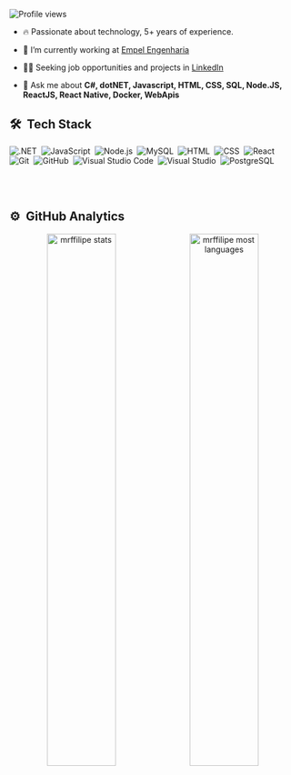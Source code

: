 <p align="left"> <img src="https://komarev.com/ghpvc/?username=mrffilipe&color=green" alt="Profile views" /> </p>

- 🔥 Passionate about technology, 5+ years of experience.

- 🔭 I’m currently working at [Empel Engenharia](https://empel.com.br)

- 👨‍💻 Seeking job opportunities and projects in [LinkedIn](https://www.linkedin.com/in/filipemrf)

- 💬 Ask me about **C#, dotNET, Javascript, HTML, CSS, SQL, Node.JS, ReactJS, React Native, Docker, WebApis**

## 🛠 &nbsp;Tech Stack

![.NET](https://img.shields.io/badge/-dotNET-05122A?style=flat&logo=.NET)&nbsp;
![JavaScript](https://img.shields.io/badge/-JavaScript-05122A?style=flat&logo=javascript)&nbsp;
![Node.js](https://img.shields.io/badge/-Node.js-05122A?style=flat&logo=node.js)&nbsp;
![MySQL](https://img.shields.io/badge/-mySql-05122A?style=flat&logo=MySql)&nbsp;
![HTML](https://img.shields.io/badge/-HTML-05122A?style=flat&logo=HTML5)&nbsp;
![CSS](https://img.shields.io/badge/-CSS-05122A?style=flat&logo=CSS3&logoColor=1572B6)&nbsp;
![React](https://img.shields.io/badge/-React-05122A?style=flat&logo=react)&nbsp;
![Git](https://img.shields.io/badge/-Git-05122A?style=flat&logo=git)&nbsp;
![GitHub](https://img.shields.io/badge/-GitHub-05122A?style=flat&logo=github)&nbsp;
![Visual Studio Code](https://img.shields.io/badge/-Visual%20Studio%20Code-05122A?style=flat&logo=visual-studio-code&logoColor=007ACC)&nbsp;
![Visual Studio](https://img.shields.io/badge/-VisualStudio-05122A?style=flat&logo=visualStudio)&nbsp;
![PostgreSQL](https://img.shields.io/badge/-PostgreSQL-05122A?style=flat&logo=postgresql)&nbsp;

<br><br>

## ⚙️ &nbsp;GitHub Analytics

<p align="center">
<img width="49%" src="https://github-readme-stats.vercel.app/api?username=mrffilipe&show_icons=true&theme=blue-green" alt="mrffilipe stats"/>
<img width="49%" src="https://github-readme-stats.vercel.app/api/top-langs/?username=mrffilipe&layout=compact&theme=blue-green" alt="mrffilipe most languages"/>
</p>
